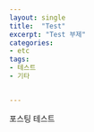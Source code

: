 ```yaml
---
layout: single
title:  "Test"
excerpt: "Test 부제"
categories: 
- etc
tags:
- 테스트
- 기타


---
```

포스팅 테스트

